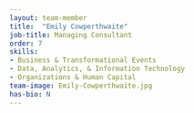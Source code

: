 ```yaml
---
layout: team-member
title:  "Emily Cowperthwaite"
job-title: Managing Consultant
order: 7
skills:
- Business & Transformational Events
- Data, Analytics, & Information Technology
- Organizations & Human Capital
team-image: Emily-Cowperthwaite.jpg
has-bio: N
---
```

